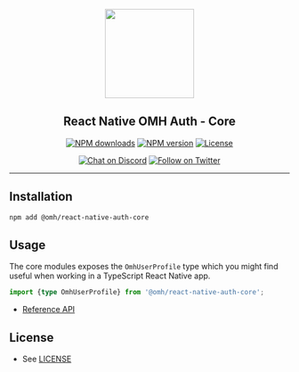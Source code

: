 <p align="center">
  <a href="https://www.openmobilehub.com/">
    <img width="160px" src="https://www.openmobilehub.com/images/logo/omh_logo.png"/><br/>
  </a>
  <h2 align="center">React Native OMH Auth - Core</h2>
</p>

<p align="center">
  <a href="https://www.npmjs.com/package/@omh/react-native-auth-core"><img src="https://img.shields.io/npm/dm/@omh/react-native-auth-core.svg?style=flat" alt="NPM downloads"/></a>
  <a href="https://www.npmjs.com/package/@omh/react-native-auth-core"><img src="https://img.shields.io/npm/v/@omh/react-native-auth-core.svg?style=flat" alt="NPM version"/></a>
  <a href="/LICENSE"><img src="https://img.shields.io/npm/l/@omh/react-native-auth-core.svg?style=flat" alt="License"/></a>
</p>

<p align="center">
  <a href="https://discord.com/invite/yTAFKbeVMw"><img src="https://img.shields.io/discord/1115727214827278446.svg?style=flat&colorA=7289da&label=Chat%20on%20Discord" alt="Chat on Discord"/></a>
  <a href="https://twitter.com/openmobilehub"><img src="https://img.shields.io/twitter/follow/rnfirebase.svg?style=flat&colorA=1da1f2&colorB=&label=Follow%20on%20Twitter" alt="Follow on Twitter"/></a>
</p>

---

## Installation

```bash
npm add @omh/react-native-auth-core
```

## Usage

The core modules exposes the `OmhUserProfile` type which you might find useful when working in a TypeScript React Native app.

```typescript
import {type OmhUserProfile} from '@omh/react-native-auth-core';
```

- [Reference API](https://special-barnacle-93vn82m.pages.github.io/docs/api/modules/core_src#omhuserprofile)

## License

- See [LICENSE](/LICENSE)
